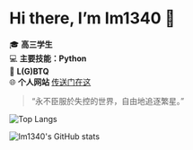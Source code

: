 # Hi there, I’m Im1340 👋

🎓 **高三学生**  
💻 **主要技能：Python**  
🌈 **L(G)BTQ**  
🌐 **个人网站** [传送门在这](https://1340.one)

> “永不臣服於失控的世界，自由地追逐繁星。”

![Top Langs](https://github-readme-stats.vercel.app/api/top-langs/?username=im1340&layout=compact)

![Im1340's GitHub stats](https://github-readme-stats.vercel.app/api?username=im1340)
